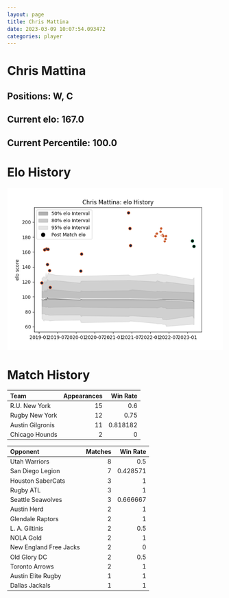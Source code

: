 ```yaml
---  
layout: page  
title: Chris Mattina  
date: 2023-03-09 10:07:54.093472  
categories: player  
---
```

# Chris Mattina

## Positions: W, C

## Current elo: 167.0

## Current Percentile: 100.0

# Elo History


![elo history](history_ChrisMattina.png)
# Match History


| Team             |   Appearances |   Win Rate |
|:-----------------|--------------:|-----------:|
| R.U. New York    |            15 |   0.6      |
| Rugby New York   |            12 |   0.75     |
| Austin Gilgronis |            11 |   0.818182 |
| Chicago Hounds   |             2 |   0        |

| Opponent               |   Matches |   Win Rate |
|:-----------------------|----------:|-----------:|
| Utah Warriors          |         8 |   0.5      |
| San Diego Legion       |         7 |   0.428571 |
| Houston SaberCats      |         3 |   1        |
| Rugby ATL              |         3 |   1        |
| Seattle Seawolves      |         3 |   0.666667 |
| Austin Herd            |         2 |   1        |
| Glendale Raptors       |         2 |   1        |
| L. A. Giltinis         |         2 |   0.5      |
| NOLA Gold              |         2 |   1        |
| New England Free Jacks |         2 |   0        |
| Old Glory DC           |         2 |   0.5      |
| Toronto Arrows         |         2 |   1        |
| Austin Elite Rugby     |         1 |   1        |
| Dallas Jackals         |         1 |   1        |